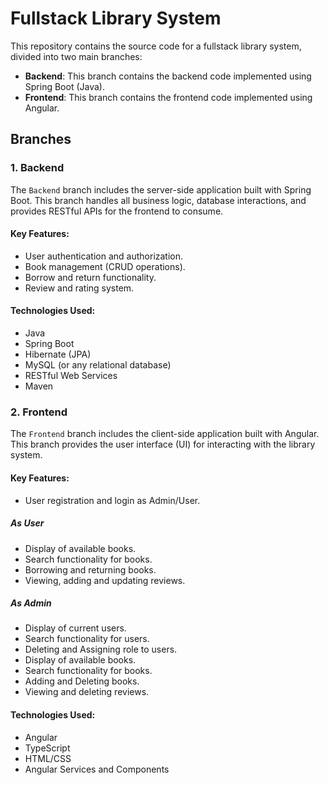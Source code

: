 # Fullstack Library System

This repository contains the source code for a fullstack library system, divided into two main branches:

- **Backend**: This branch contains the backend code implemented using Spring Boot (Java).
- **Frontend**: This branch contains the frontend code implemented using Angular.

## Branches

### 1. Backend

The `Backend` branch includes the server-side application built with Spring Boot. This branch handles all business logic, database interactions, and provides RESTful APIs for the frontend to consume.

#### Key Features:
- User authentication and authorization.
- Book management (CRUD operations).
- Borrow and return functionality.
- Review and rating system.

#### Technologies Used:
- Java
- Spring Boot
- Hibernate (JPA)
- MySQL (or any relational database)
- RESTful Web Services
- Maven

### 2. Frontend

The `Frontend` branch includes the client-side application built with Angular. This branch provides the user interface (UI) for interacting with the library system.

#### Key Features:
- User registration and login as Admin/User.

##### As User
- Display of available books.
- Search functionality for books.
- Borrowing and returning books.
- Viewing, adding and updating reviews.

##### As Admin
- Display of current users.
- Search functionality for users.
- Deleting and Assigning role to users.
- Display of available books.
- Search functionality for books.
- Adding and Deleting books.
- Viewing and deleting reviews.

#### Technologies Used:
- Angular
- TypeScript
- HTML/CSS
- Angular Services and Components
